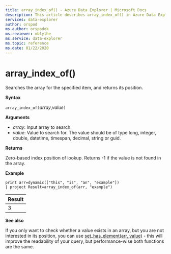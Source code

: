 ```yaml
---
title: array_index_of() - Azure Data Explorer | Microsoft Docs
description: This article describes array_index_of() in Azure Data Explorer.
services: data-explorer
author: orspod
ms.author: orspodek
ms.reviewer: mblythe
ms.service: data-explorer
ms.topic: reference
ms.date: 01/22/2020
---
```

# array_index_of()

Searches the array for the specified item, and returns its position.

**Syntax**

`array_index_of(`*array*,*value*`)`

**Arguments**

* *array*: Input array to search.
* *value*: Value to search for. The value should be of type long, integer, double, datetime, timespan, decimal, string or guid.

**Returns**

Zero-based index position of lookup.
Returns -1 if the value is not found in the array.

**Example**

```kusto
print arr=dynamic(["this", "is", "an", "example"]) 
| project Result=array_index_of(arr, "example")
```

|Result|
|---|
|3|

**See also**

If you only want to check whether a value exists in an array,
but you are not interested in its position, you can use
[set_has_element(arr, value)](sethaselementfunction.md) -
this will improve the readability of your query, but performance-wise
both functions are the same.